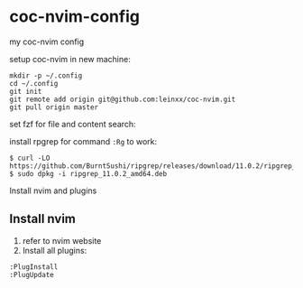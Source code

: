 # coc-nvim-config
my coc-nvim config

setup coc-nvim in new machine:

```
mkdir -p ~/.config
cd ~/.config
git init
git remote add origin git@github.com:leinxx/coc-nvim.git
git pull origin master
```

set fzf for file and content search:

install rpgrep for command `:Rg` to work:

```
$ curl -LO https://github.com/BurntSushi/ripgrep/releases/download/11.0.2/ripgrep_11.0.2_amd64.deb
$ sudo dpkg -i ripgrep_11.0.2_amd64.deb
```

Install nvim and plugins

## Install nvim
1. refer to nvim website
2. Install all plugins:

```
:PlugInstall
:PlugUpdate
```
